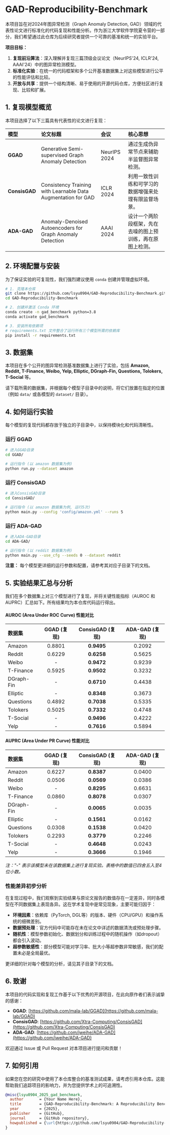 # GAD-Reproducibility-Benchmark

本项目旨在对2024年图异常检测（Graph Anomaly Detection, GAD）领域的代表性论文进行标准化的代码复现和性能分析。作为浙江大学软件学院夏令营的一部分，我们希望通过此仓库为后续研究者提供一个可靠的基准和统一的实验平台。

**项目目标：**
1.  **复现前沿算法**：深入理解并复现三篇顶级会议论文（NeurIPS'24, ICLR'24, AAAI'24）中的图异常检测模型。
2.  **标准化实验**：在统一的代码框架和多个公开基准数据集上对这些模型进行公平的性能评估和比较。
3.  **开放与共享**：提供一个结构清晰、易于使用的开源代码仓库，方便社区进行复现、比较和扩展。

## 1. 复现模型概览

本项目选择了以下三篇具有代表性的论文进行复现：

| 模型 | 论文标题 | 会议 | 核心思想 |
| :--- | :--- | :--- | :--- |
| **GGAD** | Generative Semi-supervised Graph Anomaly Detection | NeurIPS 2024 | 通过生成伪异常节点来辅助半监督图异常检测。 |
| **ConsisGAD** | Consistency Training with Learnable Data Augmentation for GAD | ICLR 2024 | 利用一致性训练和可学习的数据增强来处理有限监督场景。 |
| **ADA-GAD** | Anomaly-Denoised Autoencoders for Graph Anomaly Detection | AAAI 2024 | 设计一个两阶段框架，先在去噪的图上预训练，再在原图上检测。 |

## 2. 环境配置与安装

为了保证实验的可复现性，我们强烈建议使用 `conda` 创建并管理虚拟环境。

```bash
# 1. 克隆本仓库
git clone https://github.com/lsyu0904/GAD-Reproducibility-Benchmark.git
cd GAD-Reproducibility-Benchmark

# 2. 创建并激活 Conda 环境
conda create -n gad_benchmark python=3.8
conda activate gad_benchmark

# 3. 安装所有依赖项
# requirements.txt 文件整合了运行所有三个模型所需的依赖库
pip install -r requirements.txt
```

## 3. 数据集

本项目在多个公开的图异常检测基准数据集上进行了实验，包括 **Amazon, Reddit, T-Finance, Weibo, Yelp, Elliptic, DGraph-Fin, Questions, Tolokers, T-Social** 等。

请下载所需的数据集，并根据每个模型子目录中的说明，将它们放置在指定的位置（例如 `data/` 或各模型的 `dataset/` 目录）。

## 4. 如何运行实验

每个模型的复现代码都存放于独立的子目录中，以保持模块化和代码清晰性。

### 运行 GGAD
```bash
# 进入GGAD目录
cd GGAD/

# 运行指令 (以 amazon 数据集为例)
python run.py --dataset amazon
```

### 运行 ConsisGAD
```bash
# 进入ConsisGAD目录
cd ConsisGAD/

# 运行指令 (以 amazon 数据集为例, 运行5次)
python main.py --config 'config/amazon.yml' --runs 5
```

### 运行 ADA-GAD
```bash
# 进入ADA-GAD目录
cd ADA-GAD/

# 运行指令 (以 reddit 数据集为例)
python main.py --use_cfg --seeds 0 --dataset reddit
```
**注意：** 每个模型更详细的运行参数和配置，请参考其对应子目录下的文档。

## 5. 实验结果汇总与分析

我们在多个数据集上对三个模型进行了复现，并将关键性能指标（AUROC 和 AUPRC）汇总如下。所有结果均为本仓库代码运行得出。

#### AUROC (Area Under ROC Curve) 性能对比

| 数据集 | GGAD (复现) | ConsisGAD (复现) | ADA-GAD (复现) |
|:---|:---:|:---:|:---:|
| Amazon | 0.8801 | **0.9495** | 0.2092 |
| Reddit | 0.6229 | **0.6258** | 0.5625 |
| Weibo | - | **0.9472** | 0.9239 |
| T-Finance| 0.5925 | **0.9502** | 0.3232 |
| DGraph-Fin | - | **0.6710** | 0.4438 |
| Elliptic | - | **0.8348** | 0.3673 |
| Questions | 0.4892 | **0.7038** | 0.5335 |
| Tolokers | 0.5025 | **0.7332** | 0.4748 |
| T-Social | - | **0.9496** | 0.4222 |
| Yelp | - | **0.7616** | 0.5894 |

#### AUPRC (Area Under PR Curve) 性能对比

| 数据集 | GGAD (复现) | ConsisGAD (复现) | ADA-GAD (复现) |
|:---|:---:|:---:|:---:|
| Amazon | 0.6227 | **0.8387** | 0.0400 |
| Reddit | 0.0506 | **0.0569** | 0.0386 |
| Weibo | - | **0.8295** | 0.6631 |
| T-Finance| 0.0860 | **0.8078** | 0.0307 |
| DGraph-Fin | - | **0.0065** | 0.0035 |
| Elliptic | - | **0.1561** | 0.0162 |
| Questions | 0.0308 | **0.1538** | 0.0420 |
| Tolokers | 0.2293 | **0.3779** | 0.2246 |
| T-Social | - | **0.4648** | 0.0243 |
| Yelp | - | **0.3666** | 0.1946 |

*注："-" 表示该模型未在该数据集上进行复现实验。表格中的数值已四舍五入至4位小数。*

### 性能差异初步分析

在复现过程中，我们观察到实验结果与原论文报告的数值存在一定差异，同时各模型在不同数据集上表现各异。这在学术复现中是常见现象，主要可能归因于：
*   **环境因素**：依赖库（PyTorch, DGL等）的版本、硬件（CPU/GPU）和操作系统的细微差别。
*   **数据预处理**：官方代码中可能存在未在论文中详述的数据清洗或预处理步骤。
*   **随机性**：模型参数初始化、数据划分和训练过程中的随机操作（如dropout）都会引入波动。
*   **超参数敏感性**：部分模型可能对学习率、批大小等超参数非常敏感，我们的配置未必是全局最优。

更详细的针对每个模型的分析，请见其子目录下的文档。

## 6. 致谢

本项目的代码实现和复现工作基于以下优秀的开源项目，在此向原作者们表示诚挚的感谢：

*   **GGAD**: [https://github.com/mala-lab/GGAD](https://github.com/mala-lab/GGAD)
*   **ConsisGAD**: [https://github.com/Xtra-Computing/ConsisGAD](https://github.com/Xtra-Computing/ConsisGAD)
*   **ADA-GAD**: [https://github.com/jweihe/ADA-GAD](https://github.com/jweihe/ADA-GAD)

欢迎通过 Issue 或 Pull Request 对本项目进行提问和贡献！

## 7. 如何引用

如果您在您的研究中使用了本仓库整合的基准测试成果，请考虑引用本仓库。这能帮助我们追踪项目的影响力，并为您提供学术上的可追溯性。

```bibtex
@misc{lsyu0904_2025_gad_benchmark,
  author       = {Your Name Here},
  title        = {GAD-Reproducibility-Benchmark: A Reproducibility Benchmark for Graph Anomaly Detection},
  year         = {2025},
  publisher    = {GitHub},
  journal      = {GitHub repository},
  howpublished = {\url{https://github.com/lsyu0904/GAD-Reproducibility-Benchmark}}
}
